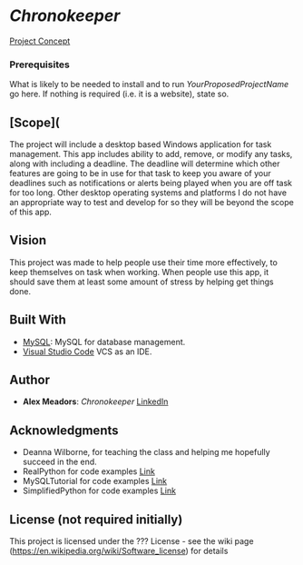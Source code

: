 # *Chronokeeper*
[Project Concept](concept.md)

### Prerequisites

What is likely to be needed to install and to run *YourProposedProjectName* go here. If nothing is required (i.e. it is a website), state so.

## [Scope](

The project will include a desktop based Windows application for task management. This app includes ability to add, remove, or modify any tasks, along with including a deadline. The deadline will determine which other features are going to be in use for that task to keep you aware of your deadlines such as notifications or alerts being played when you are off task for too long. Other desktop operating systems and platforms I do not have an appropriate way to test and develop for so they will be beyond the scope of this app.

## Vision

This project was made to help people use their time more effectively, to keep themselves on task when working. When people use this app, it should save them at least some amount of stress by helping get things done. 

## Built With

- [MySQL](https://www.mysql.com): MySQL for database management.
- [Visual Studio Code](https://code.visualstudio.com) VCS as an IDE.

## Author

- **Alex Meadors**: *Chronokeeper* [LinkedIn](https://www.linkedin.com/in/alex-meadors-8506751a0/)

## Acknowledgments

- Deanna Wilborne, for teaching the class and helping me hopefully succeed in the end.
- RealPython for code examples [Link](https://realpython.com/python-mysql/)
- MySQLTutorial for code examples [Link](https://www.mysqltutorial.org/mysql-create-table/)
- SimplifiedPython for code examples [Link](https://www.simplifiedpython.net/python-gui-login/)

## License (not required initially)

This project is licensed under the ??? License - see the wiki page (https://en.wikipedia.org/wiki/Software_license) for details

